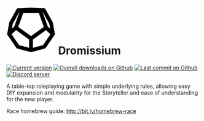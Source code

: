 # ![Dromissium logo](assets/logo.svg) Dromissium
[![Current version](https://img.shields.io/badge/version-0.0.12--i-blue?logo=Markdown&logoColor=white)](https://github.com/iansannar/dromissium)
[![Overall downloads on Github](https://img.shields.io/github/downloads/iansannar/dromissium/total?logo=Adobe-Acrobat-Reader&logoColor=white)](https://github.com/iansannar/dromissium)
[![Last commit on Github](https://img.shields.io/github/last-commit/iansannar/dromissium?logo=Github&logoColor=white)](https://github.com/iansannar/dromissium/commits/master)
[![Discord server](https://img.shields.io/discord/500872942033305600?logo=discord&logoColor=white)](https://discord.gg/qeJvQ5b)

A table-top roleplaying game with simple underlying rules, allowing easy DIY expansion and modularity for the Storyteller and ease of understanding for the new player.

Race homebrew guide: http://bit.ly/homebrew-race
